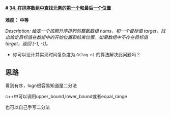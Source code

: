 #### # [34. 在排序数组中查找元素的第一个和最后一个位置](https://leetcode-cn.com/problems/find-first-and-last-position-of-element-in-sorted-array/)

**难度： 中等**



*Description: 给定一个按照升序排列的整数数组 nums，和一个目标值 target。找出给定目标值在数组中的开始位置和结束位置。如果数组中不存在目标值 target，返回 [-1, -1]。*

- 你可以设计并实现时间复杂度为 `O(log n)` 的算法解决此问题吗？

## 思路

看到有序，logn很容易知道是二分法

c++中可以调用upper_bound,lower_bound或者equal_range

也可以自己手写二分法